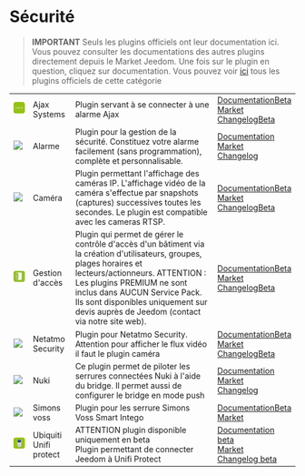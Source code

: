 
# Sécurité


>**IMPORTANT**
>Seuls les plugins officiels ont leur documentation ici. Vous pouvez consulter les documentations des autres plugins directement depuis le Market Jeedom. Une fois sur le plugin en question, cliquez sur documentation.
>Vous pouvez voir [ici](https://market.jeedom.com/index.php?v=d&p=market&type=plugin&categorie=security) tous les plugins officiels de cette catégorie


| | | | |
|--- | --- | --- | ---|
|<img src="ajaxSystem/ajaxSystem_icon.png" class="pluginLogo" width="100" />|Ajax Systems|Plugin servant à se connecter à une alarme Ajax|[Documentation](ajaxSystem/index.md)[Beta](ajaxSystem/beta/index.md)<br/>[Market](https://market.jeedom.com/index.php?v=d&p=market_display&id=4150)<br/>[Changelog](ajaxSystem/changelog.md)[Beta](ajaxSystem/beta/changelog.md)|
|<img src="alarm/alarm_icon.png" class="pluginLogo" width="100" />|Alarme|Plugin pour la gestion de la sécurité. Constituez votre alarme facilement (sans programmation), complète et personnalisable.|[Documentation](alarm/index.md)<br/>[Market](https://market.jeedom.com/index.php?v=d&p=market_display&id=26)<br/>[Changelog](alarm/changelog.md)|
|<img src="camera/camera_icon.png" class="pluginLogo" width="100" />|Caméra|Plugin permettant l'affichage des caméras IP. L'affichage vidéo de la caméra s'effectue par snapshots (captures) successives toutes les secondes. Le plugin est compatible avec les cameras RTSP.|[Documentation](camera/index.md)[Beta](camera/beta/index.md)<br/>[Market](https://market.jeedom.com/index.php?v=d&p=market_display&id=70)<br/>[Changelog](camera/changelog.md)[Beta](camera/beta/changelog.md)|
|<img src="gestAccess/gestAccess_icon.png" class="pluginLogo" width="100" />|Gestion d'accès|Plugin qui permet de gérer le contrôle d'accès d'un bâtiment via la création d'utilisateurs, groupes, plages horaires et lecteurs/actionneurs. ATTENTION : Les plugins PREMIUM ne sont inclus dans AUCUN Service Pack. Ils sont disponibles uniquement sur devis auprès de Jeedom (contact via notre site web).|[Documentation](gestAccess/index.md)[Beta](gestAccess/beta/index.md)<br/>[Market](https://market.jeedom.com/index.php?v=d&p=market_display&id=3686)<br/>[Changelog](gestAccess/changelog.md)[Beta](gestAccess/beta/changelog.md)|
|<img src="netatmoWelcome/netatmoWelcome_icon.png" class="pluginLogo" width="100" />|Netatmo Security|Plugin pour Netatmo Security. Attention pour afficher le flux vidéo il faut le plugin caméra|[Documentation](netatmoWelcome/index.md)[Beta](netatmoWelcome/beta/index.md)<br/>[Market](https://market.jeedom.com/index.php?v=d&p=market_display&id=1967)<br/>[Changelog](netatmoWelcome/changelog.md)[Beta](netatmoWelcome/beta/changelog.md)|
|<img src="nuki/nuki_icon.png" class="pluginLogo" width="100" />|Nuki|Ce plugin permet de piloter les serrures connectées Nuki à l'aide du bridge. Il permet aussi de configurer le bridge en mode push|[Documentation](nuki/index.md)<br/>[Market](https://market.jeedom.com/index.php?v=d&p=market_display&id=2819)<br/>[Changelog](nuki/changelog.md)|
|<img src="simonsvoss/simonsvoss_icon.png" class="pluginLogo" width="100" />|Simons voss|Plugin pour les serrure Simons Voss Smart Intego|[Documentation](simonsvoss/index.md)[Beta](simonsvoss/beta/index.md)<br/>[Market](https://market.jeedom.com/index.php?v=d&p=market_display&id=3906)|
|<img src="unifiprotect/beta/unifiprotect_icon.png" class="pluginLogo" width="100" />|Ubiquiti Unifi protect|ATTENTION plugin disponible uniquement en beta<br/>Plugin permettant de connecter Jeedom à Unifi Protect|[Documentation beta](unifiprotect/beta/index.md)<br/>[Market](https://market.jeedom.com/index.php?v=d&p=market_display&id=4188)<br/>[Changelog beta](unifiprotect/beta/changelog.md)|
